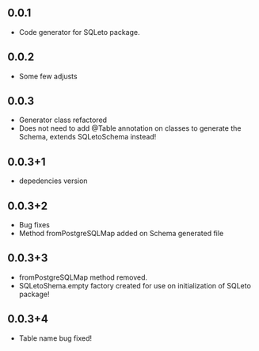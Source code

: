 ## 0.0.1

- Code generator for SQLeto package.

## 0.0.2

- Some few adjusts

## 0.0.3

- Generator class refactored
- Does not need to add @Table annotation on classes to generate the Schema, extends SQLetoSchema instead!

## 0.0.3+1

- depedencies version

## 0.0.3+2

- Bug fixes
- Method fromPostgreSQLMap added on Schema generated file

## 0.0.3+3

- fromPostgreSQLMap method removed.
- SQLetoShema.empty factory created for use on initialization of SQLeto package!

## 0.0.3+4

- Table name bug fixed!
